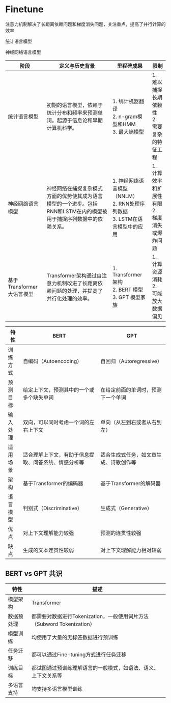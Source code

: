 # Finetune

注意力机制解决了长距离依赖问题和梯度消失问题，关注重点，提高了并行计算的效率

统计语言模型

神经网络语言模型

| 阶段                      | 定义与历史背景                                               | 里程碑成果                                                   | 限制                                             |
| ------------------------- | ------------------------------------------------------------ | ------------------------------------------------------------ | ------------------------------------------------ |
| 统计语言模型              | 初期的语言模型，依赖于统计分布和频率来预测单词。起源于信息论和早期计算机科学。 | 1. 统计机器翻译<br>2. n-gram模型和HMM<br>3. 最大熵模型       | 1. 难以捕捉长期依赖性<br>2. 需要复杂的特征工程   |
| 神经网络语言模型          | 神经网络在捕捉复杂模式方面的优势使其成为语言模型的一个进步。包括RNN和LSTM在内的模型被用于捕捉序列数据中的依赖关系。 | 1. 神经网络语言模型（NNLM）<br>2. RNN处理序列数据<br>3. LSTM在语言模型中的应用 | 1. 计算效率和扩展性有限<br>2. 梯度消失或爆炸问题 |
| 基于Transformer大语言模型 | Transformer架构通过自注意力机制改进了长距离依赖问题的处理，并提高了并行化处理的效率。 | 1. Transformer架构<br>2. BERT 模型<br>3. GPT 模型家族        | 1. 计算资源消耗<br>2. 可能放大数据偏见           |

| 特性     | BERT                                                 | GPT                                    |
| -------- | ---------------------------------------------------- | -------------------------------------- |
| 训练方式 | 自编码（Autoencoding）                               | 自回归（Autoregressive）               |
| 预测目标 | 给定上下文，预测其中的一个或多个缺失单词             | 在给定前面的单词时，预测下一个单词     |
| 输入处理 | 双向，可以同时考虑一个词的左右上下文                 | 单向（从左到右或者从右到左）           |
| 适用场景 | 适合理解上下文，有助于信息提取、问答系统、情感分析等 | 适合生成式任务，如文章生成、诗歌创作等 |
| 架构     | 基于Transformer的编码器                              | 基于Transformer的解码器                |
| 语言模型 | 判别式（Discriminative）                             | 生成式（Generative）                   |
| 优点     | 对上下文理解能力较强                                 | 预测的连贯性较强                       |
| 缺点     | 生成的文本连贯性较弱                                 | 对上下文理解能力相对较弱               |



## BERT vs GPT 共识

| 特性       | 描述                                                         |
| ---------- | ------------------------------------------------------------ |
| 模型架构   | Transformer                                                  |
| 数据预处理 | 都需要对数据进行Tokenization，一般使用词片方法（Subword Tokenization） |
| 模型训练   | 均使用了大量的无标签数据进行预训练                           |
| 任务迁移   | 都可以通过Fine-tuning方式进行任务迁移                        |
| 训练目标   | 都试图通过预训练理解语言的一般模式，如语法、语义、上下文关系等 |
| 多语言支持 | 均支持多语言模型训练                                         |
